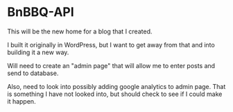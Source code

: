 # BnBBQ-API

This will be the new home for a blog that I created.  

I built it originally in WordPress, but I want to get away from that and into building it a new way.

Will need to create an "admin page" that will allow me to enter posts and send to database.

Also, need to look into possibly adding google analytics to admin page.  That is something I have not looked into, but should check to see if I could make it happen.
